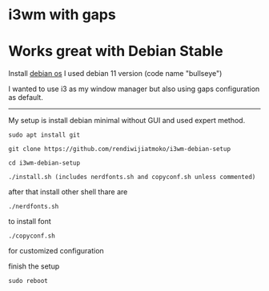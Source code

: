 # i3wm with gaps
# Works great with Debian Stable
Install [debian os](https://www.debian.org/download)
I used debian 11 version (code name "bullseye")

I wanted to use i3 as my window manager but also using gaps configuration 
as 
default.

----

My setup is install debian minimal without GUI and used expert method.

```
sudo apt install git

git clone https://github.com/rendiwijiatmoko/i3wm-debian-setup

cd i3wm-debian-setup

./install.sh (includes nerdfonts.sh and copyconf.sh unless commented)
```
after that install other shell thare are 

```
./nerdfonts.sh
```
to install font 

```
./copyconf.sh
```
for customized configuration


finish the setup
```
sudo reboot
```

